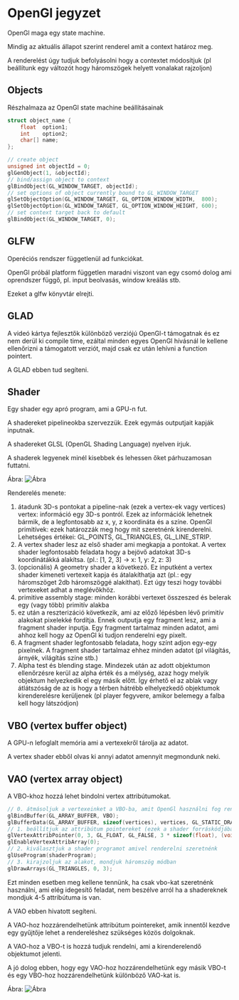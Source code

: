 # OpenGl jegyzet

OpenGl maga egy state machine.

Mindig az aktuális állapot szerint renderel amit a context határoz meg.

A renderelést úgy tudjuk befolyásolni hogy a contextet módosítjuk (pl beállítunk egy változót hogy háromszögek helyett vonalakat rajzoljon)

## Objects

Részhalmaza az OpenGl state machine beállításainak

```c
struct object_name {
    float  option1;
    int    option2;
    char[] name;
};
```

```c
// create object
unsigned int objectId = 0;
glGenObject(1, &objectId);
// bind/assign object to context
glBindObject(GL_WINDOW_TARGET, objectId);
// set options of object currently bound to GL_WINDOW_TARGET
glSetObjectOption(GL_WINDOW_TARGET, GL_OPTION_WINDOW_WIDTH,  800);
glSetObjectOption(GL_WINDOW_TARGET, GL_OPTION_WINDOW_HEIGHT, 600);
// set context target back to default
glBindObject(GL_WINDOW_TARGET, 0);
```

## GLFW

Operéciós rendszer függetlenül ad funkciókat.

OpenGl próbál platform független maradni viszont van egy csomó dolog ami oprendszer függő, pl. input beolvasás, window kreálás stb.

Ezeket a glfw könyvtár elrejti.

## GLAD

A videó kártya fejlesztők különböző verziójú OpenGl-t támogatnak és ez nem derül ki compile time, ezáltal minden egyes OpenGl hívásnál le kellene ellenőrizni a támogatott verziót, majd csak ez után lehívni a function pointert.

A GLAD ebben tud segíteni.

## Shader

Egy shader egy apró program, ami a GPU-n fut.

A shadereket pipelineokba szervezzük. Ezek egymás outputjait kapják inputnak.

A shadereket GLSL (OpenGL Shading Language) nyelven írjuk.

A shaderek legyenek minél kisebbek és lehessen őket párhuzamosan futtatni.

Ábra: ![Ábra](https://learnopengl.com/img/getting-started/pipeline.png)

Renderelés menete:
 1. átadunk 3D-s pontokat a pipeline-nak (ezek a vertex-ek vagy vertices)
    vertex: információ egy 3D-s pontról. Ezek az információk lehetnek bármik, de a legfontosabb az x, y, z koordináta és a színe.
	OpenGl primitívek: ezek határozzák meg hogy mit szeretnénk kirenderelni. Lehetséges értékei: GL_POINTS, GL_TRIANGLES, GL_LINE_STRIP.
 2. A vertex shader lesz az első shader ami megkapja a pontokat. A vertex shader legfontosabb feladata hogy a bejövő adatokat 3D-s koordinátákká alakítsa. (pl.: [1, 2, 3] -> x: 1, y: 2, z: 3)
 3. (opcionális) A geometry shader a következő. Ez inputként a vertex shader kimeneti vertexeit kapja és átalakíthatja azt (pl.: egy háromszöget 2db háromszöggé alakíthat). Ezt úgy teszi hogy további vertexeket adhat a meglévőkhöz.
 4. primitive assembly stage: minden korábbi vertexet összeszed és belerak egy (vagy több) primitív alakba
 5. ez után a reszterizáció következik, ami az előző lépésben lévő primitív alakokat pixelekké fordítja. Ennek outputja egy fragment lesz, ami a fragment shader inputja. Egy fragment tartalmaz minden adatot, ami ahhoz kell hogy az OpenGl ki tudjon renderelni egy pixelt.
 6. A fragment shader legfontosabb feladata, hogy színt adjon egy-egy pixelnek.
    A fragment shader tartalmaz ehhez minden adatot (pl világítás, árnyék, világítás színe stb.)
 7. Alpha test és blending stage.
    Mindezek után az adott objektumon ellenőrzésre kerül az alpha érték és a mélység, azaz hogy melyik objektum helyezkedik el egy másik előtt. Így érhető el az ablak vagy átlátszóság de az is hogy a térben hátrébb elhelyezkedő objektumok kirenderelésre kerüljenek (pl player fegyvere, amikor belemegy a falba kell hogy látszódjon)
	
## VBO (vertex buffer object)

A GPU-n lefoglalt memória ami a vertexekről tárolja az adatot.

A vertex shader ebből olvas ki annyi adatot amennyit megmondunk neki.

## VAO (vertex array object)

A VBO-khoz hozzá lehet bindolni vertex attribútumokat.

```c
// 0. átmásoljuk a vertexeinket a VBO-ba, amit OpenGl használni fog renderelésnél
glBindBuffer(GL_ARRAY_BUFFER, VBO);
glBufferData(GL_ARRAY_BUFFER, sizeof(vertices), vertices, GL_STATIC_DRAW);
// 1. beállítjuk az attribútum pointereket (ezek a shader forráskódjában lévő változók lesznek)
glVertexAttribPointer(0, 3, GL_FLOAT, GL_FALSE, 3 * sizeof(float), (void*)0);
glEnableVertexAttribArray(0);  
// 2. kiválasztjuk a shader programot amivel renderelni szeretnénk
glUseProgram(shaderProgram);
// 3. kirajzoljuk az alakot, mondjuk háromszög módban
glDrawArrays(GL_TRIANGLES, 0, 3); 
```

Ezt minden esetben meg kellene tennünk, ha csak vbo-kat szeretnénk használni, ami elég idegesítő feladat, nem beszélve arról ha a shadereknek mondjuk 4-5 attribútuma is van.

A VAO ebben hivatott segíteni. 

A VAO-hoz hozzárendelhetünk attribútum pointereket, amik innentől kezdve egy gyűjtője lehet a rendereléshez szükséges közös dolgoknak.

A VAO-hoz a VBO-t is hozzá tudjuk rendelni, ami a kirenderelendő objektumot jelenti.

A jó dolog ebben, hogy egy VAO-hoz hozzárendelhetünk egy másik VBO-t és egy VBO-hoz hozzárendelhetünk különböző VAO-kat is.

Ábra: ![Ábra](https://learnopengl.com/img/getting-started/vertex_array_objects.png)